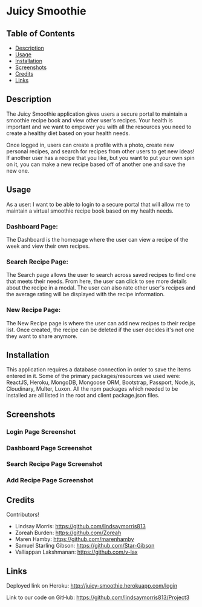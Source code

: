 # Juicy Smoothie

## Table of Contents
* [Description](#description)
* [Usage](#usage)
* [Installation](#installation)
* [Screenshots](#screenshots)
* [Credits](#credits)
* [Links](#links)

## Description
The Juicy Smoothie application gives users a secure portal to maintain a smoothie recipe book and view other user's recipes. Your health is important and we want to empower you with all the resources you need to create a healthy diet based on your health needs.

Once logged in, users can create a profile with a photo, create new personal recipes, and search for recipes from other users to get new ideas! If another user has a recipe that you like, but you want to put your own spin on it, you can make a new recipe based off of another one and save the new one.
  
## Usage
As a user:
I want to be able to login to a secure portal that will allow me to maintain a virtual smoothie recipe book based on my health needs.

### Dashboard Page:    
The Dashboard is the homepage where the user can view a recipe of the week and view their own recipes.

### Search Recipe Page:  
The Search page allows the user to search across saved recipes to find one that meets their needs. From here, the user can click to see more details about the recipe in a modal. The user can also rate other user's recipes and the average rating will be displayed with the recipe information.

### New Recipe Page: 
The New Recipe page is where the user can add new recipes to their recipe list. Once created, the recipe can be deleted if the user decides it's not one they want to share anymore. 


## Installation
This application requires a database connection in order to save the items entered in it. Some of the primary packages/resources we used were: 
ReactJS, Heroku, MongoDB, Mongoose ORM, Bootstrap, Passport, Node.js, Cloudinary, Multer, Luxon. All the npm packages which needed to be installed are all listed in the root and client package.json files.


## Screenshots


### Login Page Screenshot 
<!-- <a href="http://juicy-smoothie.herokuapp.com/login" target="_blank"><img src="./public/images/login-form.png" 
alt="Login Page" width="900"/></a> -->

### Dashboard Page Screenshot


### Search Recipe Page Screenshot


### Add Recipe Page Screenshot



## Credits

Contributors!
* Lindsay Morris: https://github.com/lindsaymorris813
* Zoreah Burden: https://github.com/Zoreah 
* Maren Hamby: https://github.com/marenhamby
* Samuel Starling Gibson: https://github.com/Star-Gibson
* Valliappan Lakshmanan: https://github.com/v-lax 



## Links

Deployed link on Heroku: http://juicy-smoothie.herokuapp.com/login

Link to our code on GitHub: https://github.com/lindsaymorris813/Project3

